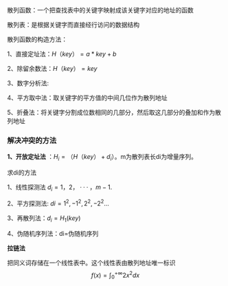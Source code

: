 
散列函数：一个把查找表中的关键字映射成该关键字对应的地址的函数

散列表：是根据关键字而直接经行访问的数据结构

散列函数的构造方法：

1、直接定址法：$H（key）=a*key+b$

2、除留余数法：$H（key）=key%p$

3、数字分析法:

4、平方取中法：取关键字的平方值的中间几位作为散列地址

5、折叠法：将关键字分割成位数相同的几部分，然后取这几部分的叠加和作为散列地址

### 解决冲突的方法

**1、开放定址法** ：$H_i=（H（key）+d_i）%m$。m为散列表长di为增量序列。

求di的方法

1、线性探测法  $d_i=1，2，···，m-1.$

2、平方探测法: $di=1^2,-1^2,2^2,-2^2...$

3、再散列法：$d_i=H_1(key)$

4、伪随机序列法：di=伪随机序列

**拉链法**

把同义词存储在一个线性表中。这个线性表由散列地址唯一标识
$$
f(x)=\int_{0}^{+\infty}2x^2dx
$$
